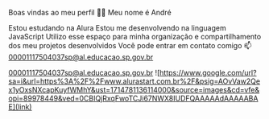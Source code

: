 Boas vindas ao meu perfil 💙💙
Meu nome é André

Estou estudando na Alura
Estou me desenvolvendo na linguagem JavaScript
Utilizo esse espaço para minha organização e compartilhamento dos meu projetos desenvolvidos
Você pode entrar em contato comigo 📫
00001117504037sp@al.educacao.sp.gov.br

00001117504037sp@al.educacao.sp.gov.br
![https://www.google.com/url?sa=i&url=https%3A%2F%2Fwww.alurastart.com.br%2F&psig=AOvVaw2Qex1yOxsNXcapKuyfWMhY&ust=1714781136114000&source=images&cd=vfe&opi=89978449&ved=0CBIQjRxqFwoTCJi67NWX8IUDFQAAAAAdAAAAABAE](link)
